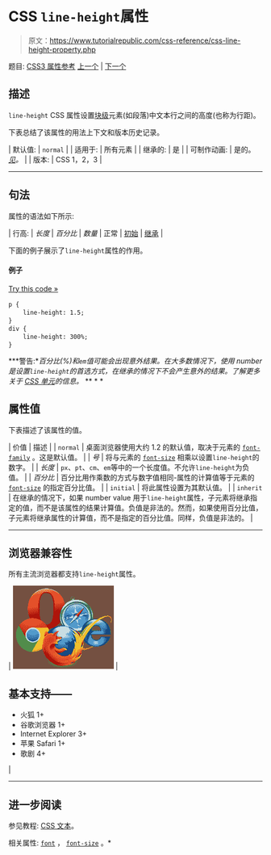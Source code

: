 # CSS `line-height`属性

> 原文：<https://www.tutorialrepublic.com/css-reference/css-line-height-property.php>

题目: [CSS3 属性参考](css3-properties.php) [上一个](css-letter-spacing-property.php) | [下一个](css-list-style-property.php)

## 描述

`line-height` CSS 属性设置[块级](../css-tutorial/css-visual-formatting.php#block-level)元素(如段落)中文本行之间的高度(也称为行距)。

下表总结了该属性的用法上下文和版本历史记录。

| 默认值: | `normal` |
| 适用于: | 所有元素 |
| 继承的: | 是 |
| 可制作动画: | 是的。 [*见*](css-animatable-properties.php)*。* |
| 版本: | CSS 1，2，3 |

* * *

## 句法

属性的语法如下所示:

| 行高: | *长度* &#124; *百分比* &#124; *数量* &#124; 正常 &#124; [初始](../definitions.php#initial) &#124; [继承](../definitions.php#inherit) |

下面的例子展示了`line-height`属性的作用。

#### 例子

[Try this code »](../codelab.php?topic=css&file=line-height-property "Try this code using online Editor")

```
p {
    line-height: 1.5;
}
div {
    line-height: 300%;
}
```

 ***警告:**百分比(%)和`em`值可能会出现意外结果。在大多数情况下，使用 number 是设置`line-height`的首选方式，在继承的情况下不会产生意外的结果。了解更多关于 [CSS 单元](../css-tutorial/css-units.php)的信息。*  ** * *

## 属性值

下表描述了该属性的值。

| 价值 | 描述 |
| `normal` | 桌面浏览器使用大约 1.2 的默认值，取决于元素的 [`font-family`](css-font-family-property.php) 。这是默认值。 |
| *号* | 将与元素的 [`font-size`](css-font-size-property.php) 相乘以设置`line-height`的数字。 |
| *长度* | `px`、`pt`、`cm`、`em`等中的一个长度值。不允许`line-height`为负值。 |
| *百分比* | 百分比用作乘数的方式与数字值相同-属性的计算值等于元素的 [`font-size`](css-font-size-property.php) 的指定百分比值。 |
| `initial` | 将此属性设置为其默认值。 |
| `inherit` | 在继承的情况下，如果 number value 用于`line-height`属性，子元素将继承指定的值，而不是该属性的结果计算值。负值是非法的。然而，如果使用百分比值，子元素将继承属性的计算值，而不是指定的百分比值。同样，负值是非法的。 |

* * *

## 浏览器兼容性

所有主流浏览器都支持`line-height`属性。

| ![Browsers Icon](img/e9331123c77668c1832e541c2fca1002.png) | 

## 基本支持——

*   火狐 1+
*   谷歌浏览器 1+
*   Internet Explorer 3+
*   苹果 Safari 1+
*   歌剧 4+

 |

* * *

## 进一步阅读

参见教程: [CSS 文本](../css-tutorial/css-text.php)。

相关属性: [`font`](css-font-property.php) ， [`font-size`](css-font-size-property.php) 。*